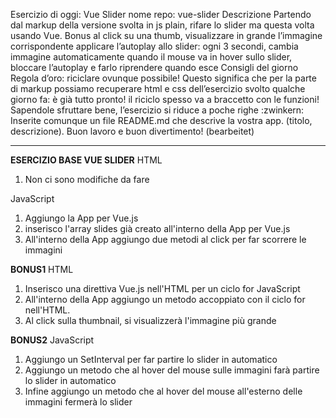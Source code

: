 Esercizio di oggi: Vue Slider
nome repo: vue-slider
Descrizione
Partendo dal markup della versione svolta in js plain, rifare lo slider ma questa volta usando Vue.
Bonus
al click su una thumb, visualizzare in grande l’immagine corrispondente
applicare l’autoplay allo slider: ogni 3 secondi, cambia immagine automaticamente
quando il mouse va in hover sullo slider, bloccare l’autoplay e farlo riprendere quando esce
Consigli del giorno
Regola d’oro: riciclare ovunque possibile!
Questo significa che per la parte di markup possiamo recuperare html e css dell’esercizio svolto qualche giorno fa: è già tutto pronto!
il riciclo spesso va a braccetto con le funzioni! Sapendole sfruttare bene, l’esercizio si riduce a poche righe :zwinkern:
Inserite comunque un file README.md che descrive la vostra app. (titolo, descrizione).
Buon lavoro e buon divertimento! (bearbeitet) 

-----

**ESERCIZIO BASE VUE SLIDER**
HTML
1. Non ci sono modifiche da fare

JavaScript
1. Aggiungo la App per Vue.js
2. inserisco l'array slides già creato all'interno della App per Vue.js
3. All'interno della App aggiungo due metodi al click per far scorrere le immagini

**BONUS1**
HTML 
1. Inserisco una direttiva Vue.js nell'HTML per un ciclo for
JavaScript
2. All'interno della App aggiungo un metodo accoppiato con il ciclo for nell'HTML.
3. Al click sulla thumbnail, si visualizzerà l'immagine più grande

**BONUS2**
JavaScript
1. Aggiungo un SetInterval per far partire lo slider in automatico
2. Aggiungo un metodo che al hover del mouse sulle immagini farà partire lo slider in automatico
3. Infine aggiungo un metodo che al hover del mouse all'esterno delle immagini fermerà lo slider


